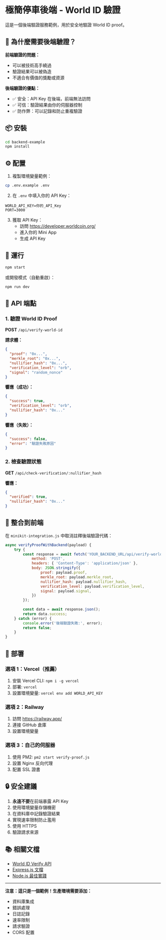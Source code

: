 # 極簡停車後端 - World ID 驗證

這是一個後端驗證服務範例，用於安全地驗證 World ID proof。

## 🔑 為什麼需要後端驗證？

**前端驗證的問題：**
- 可以被技術高手繞過
- 驗證結果可以被偽造
- 不適合有價值的獎勵或資源

**後端驗證的優點：**
- ✅ 安全：API Key 在後端，前端無法訪問
- ✅ 可信：驗證結果由你的伺服器控制
- ✅ 防作弊：可以記錄和防止重複驗證

## 📦 安裝

```bash
cd backend-example
npm install
```

## ⚙️ 配置

1. 複製環境變量範例：
```bash
cp .env.example .env
```

2. 在 `.env` 中填入你的 API Key：
```
WORLD_API_KEY=你的_API_Key
PORT=3000
```

3. 獲取 API Key：
   - 訪問 https://developer.worldcoin.org/
   - 進入你的 Mini App
   - 生成 API Key

## 🚀 運行

```bash
npm start
```

或開發模式（自動重啟）：
```bash
npm run dev
```

## 📡 API 端點

### 1. 驗證 World ID Proof

**POST** `/api/verify-world-id`

**請求體：**
```json
{
  "proof": "0x...",
  "merkle_root": "0x...",
  "nullifier_hash": "0x...",
  "verification_level": "orb",
  "signal": "random_nonce"
}
```

**響應（成功）：**
```json
{
  "success": true,
  "verification_level": "orb",
  "nullifier_hash": "0x..."
}
```

**響應（失敗）：**
```json
{
  "success": false,
  "error": "驗證失敗原因"
}
```

### 2. 檢查驗證狀態

**GET** `/api/check-verification/:nullifier_hash`

**響應：**
```json
{
  "verified": true,
  "nullifier_hash": "0x..."
}
```

## 🔧 整合到前端

在 `minikit-integration.js` 中取消註釋後端驗證代碼：

```javascript
async verifyProofWithBackend(payload) {
    try {
        const response = await fetch('YOUR_BACKEND_URL/api/verify-world-id', {
            method: 'POST',
            headers: { 'Content-Type': 'application/json' },
            body: JSON.stringify({
                proof: payload.proof,
                merkle_root: payload.merkle_root,
                nullifier_hash: payload.nullifier_hash,
                verification_level: payload.verification_level,
                signal: payload.signal,
            })
        });
        
        const data = await response.json();
        return data.success;
    } catch (error) {
        console.error('後端驗證失敗:', error);
        return false;
    }
}
```

## 🚀 部署

### 選項 1：Vercel（推薦）
1. 安裝 Vercel CLI: `npm i -g vercel`
2. 部署: `vercel`
3. 設置環境變量: `vercel env add WORLD_API_KEY`

### 選項 2：Railway
1. 訪問 https://railway.app/
2. 連接 GitHub 倉庫
3. 設置環境變量

### 選項 3：自己的伺服器
1. 使用 PM2: `pm2 start verify-proof.js`
2. 設置 Nginx 反向代理
3. 配置 SSL 證書

## 🔒 安全建議

1. **永遠不要**在前端暴露 API Key
2. 使用環境變量存儲機密
3. 在資料庫中記錄驗證結果
4. 實現速率限制防止濫用
5. 使用 HTTPS
6. 驗證請求來源

## 📚 相關文檔

- [World ID Verify API](https://docs.world.org/mini-apps/reference/api#verify-proof)
- [Express.js 文檔](https://expressjs.com/)
- [Node.js 最佳實踐](https://github.com/goldbergyoni/nodebestpractices)

---

**注意：這只是一個範例！生產環境需要添加：**
- 資料庫集成
- 錯誤處理
- 日誌記錄
- 速率限制
- 請求驗證
- CORS 配置

